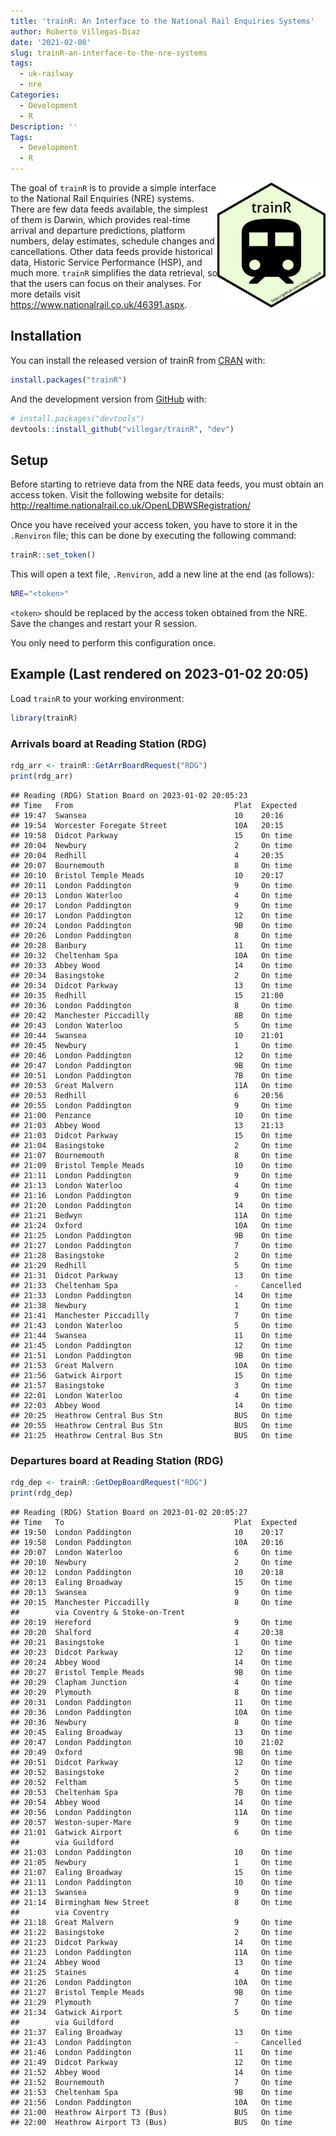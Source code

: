 ```yaml
---
title: 'trainR: An Interface to the National Rail Enquiries Systems'
author: Roberto Villegas-Diaz
date: '2021-02-08'
slug: trainR-an-interface-to-the-nre-systems
tags:
  - uk-railway
  - nre
Categories:
  - Development
  - R
Description: ''
Tags:
  - Development
  - R
---
```


<img src="https://raw.githubusercontent.com/villegar/trainR/main/inst/images/logo.png" alt="logo" align="right" height=200px/>

The goal of `trainR` is to provide a simple interface to the 
National Rail Enquiries (NRE) systems. There are few data feeds 
available, the simplest of them is Darwin, which provides real-time 
arrival and departure predictions, platform numbers, delay estimates, 
schedule changes and cancellations. Other data feeds provide historical 
data, Historic Service Performance (HSP), and much more. `trainR` 
simplifies the data retrieval, so that the users can focus on their 
analyses. For more details visit 
https://www.nationalrail.co.uk/46391.aspx.

## Installation

You can install the released version of trainR from [CRAN](https://CRAN.R-project.org) with:

``` r
install.packages("trainR")
```

And the development version from [GitHub](https://github.com/) with:

``` r
# install.packages("devtools")
devtools::install_github("villegar/trainR", "dev")
```

## Setup
Before starting to retrieve data from the NRE data feeds, you must obtain an access token. 
Visit the following website for details: http://realtime.nationalrail.co.uk/OpenLDBWSRegistration/

Once you have received your access token, you have to store it in the `.Renviron` file; this can be 
done by executing the following command:


```r
trainR::set_token()
```

This will open a text file, `.Renviron`, add a new line at the end (as follows):

```bash
NRE="<token>"
```

`<token>` should be replaced by the access token obtained from the NRE. Save the changes and restart 
your R session.

You only need to perform this configuration once.

## Example (Last rendered on 2023-01-02 20:05)

Load `trainR` to your working environment:

```r
library(trainR)
```

### Arrivals board at Reading Station (RDG)


```r
rdg_arr <- trainR::GetArrBoardRequest("RDG")
print(rdg_arr)
```

```
## Reading (RDG) Station Board on 2023-01-02 20:05:23
## Time   From                                    Plat  Expected
## 19:47  Swansea                                 10    20:16
## 19:54  Worcester Foregate Street               10A   20:15
## 19:58  Didcot Parkway                          15    On time
## 20:04  Newbury                                 2     On time
## 20:04  Redhill                                 4     20:35
## 20:07  Bournemouth                             8     On time
## 20:10  Bristol Temple Meads                    10    20:17
## 20:11  London Paddington                       9     On time
## 20:13  London Waterloo                         4     On time
## 20:17  London Paddington                       9     On time
## 20:17  London Paddington                       12    On time
## 20:24  London Paddington                       9B    On time
## 20:26  London Paddington                       8     On time
## 20:28  Banbury                                 11    On time
## 20:32  Cheltenham Spa                          10A   On time
## 20:33  Abbey Wood                              14    On time
## 20:34  Basingstoke                             2     On time
## 20:34  Didcot Parkway                          13    On time
## 20:35  Redhill                                 15    21:00
## 20:36  London Paddington                       8     On time
## 20:42  Manchester Piccadilly                   8B    On time
## 20:43  London Waterloo                         5     On time
## 20:44  Swansea                                 10    21:01
## 20:45  Newbury                                 1     On time
## 20:46  London Paddington                       12    On time
## 20:47  London Paddington                       9B    On time
## 20:51  London Paddington                       7B    On time
## 20:53  Great Malvern                           11A   On time
## 20:53  Redhill                                 6     20:56
## 20:55  London Paddington                       9     On time
## 21:00  Penzance                                10    On time
## 21:03  Abbey Wood                              13    21:13
## 21:03  Didcot Parkway                          15    On time
## 21:04  Basingstoke                             2     On time
## 21:07  Bournemouth                             8     On time
## 21:09  Bristol Temple Meads                    10    On time
## 21:11  London Paddington                       9     On time
## 21:13  London Waterloo                         4     On time
## 21:16  London Paddington                       9     On time
## 21:20  London Paddington                       14    On time
## 21:21  Bedwyn                                  11A   On time
## 21:24  Oxford                                  10A   On time
## 21:25  London Paddington                       9B    On time
## 21:27  London Paddington                       7     On time
## 21:28  Basingstoke                             2     On time
## 21:29  Redhill                                 5     On time
## 21:31  Didcot Parkway                          13    On time
## 21:33  Cheltenham Spa                          -     Cancelled
## 21:33  London Paddington                       14    On time
## 21:38  Newbury                                 1     On time
## 21:41  Manchester Piccadilly                   7     On time
## 21:43  London Waterloo                         5     On time
## 21:44  Swansea                                 11    On time
## 21:45  London Paddington                       12    On time
## 21:51  London Paddington                       9B    On time
## 21:53  Great Malvern                           10A   On time
## 21:56  Gatwick Airport                         15    On time
## 21:57  Basingstoke                             3     On time
## 22:01  London Waterloo                         4     On time
## 22:03  Abbey Wood                              14    On time
## 20:25  Heathrow Central Bus Stn                BUS   On time
## 20:55  Heathrow Central Bus Stn                BUS   On time
## 21:25  Heathrow Central Bus Stn                BUS   On time
```

### Departures board at Reading Station (RDG)


```r
rdg_dep <- trainR::GetDepBoardRequest("RDG")
print(rdg_dep)
```

```
## Reading (RDG) Station Board on 2023-01-02 20:05:27
## Time   To                                      Plat  Expected
## 19:50  London Paddington                       10    20:17
## 19:58  London Paddington                       10A   20:16
## 20:07  London Waterloo                         6     On time
## 20:10  Newbury                                 2     On time
## 20:12  London Paddington                       10    20:18
## 20:13  Ealing Broadway                         15    On time
## 20:13  Swansea                                 9     On time
## 20:15  Manchester Piccadilly                   8     On time
##        via Coventry & Stoke-on-Trent           
## 20:19  Hereford                                9     On time
## 20:20  Shalford                                4     20:38
## 20:21  Basingstoke                             1     On time
## 20:23  Didcot Parkway                          12    On time
## 20:24  Abbey Wood                              14    On time
## 20:27  Bristol Temple Meads                    9B    On time
## 20:29  Clapham Junction                        4     On time
## 20:29  Plymouth                                8     On time
## 20:31  London Paddington                       11    On time
## 20:36  London Paddington                       10A   On time
## 20:36  Newbury                                 8     On time
## 20:45  Ealing Broadway                         13    On time
## 20:47  London Paddington                       10    21:02
## 20:49  Oxford                                  9B    On time
## 20:51  Didcot Parkway                          12    On time
## 20:52  Basingstoke                             2     On time
## 20:52  Feltham                                 5     On time
## 20:53  Cheltenham Spa                          7B    On time
## 20:54  Abbey Wood                              14    On time
## 20:56  London Paddington                       11A   On time
## 20:57  Weston-super-Mare                       9     On time
## 21:01  Gatwick Airport                         6     On time
##        via Guildford                           
## 21:03  London Paddington                       10    On time
## 21:05  Newbury                                 1     On time
## 21:07  Ealing Broadway                         15    On time
## 21:11  London Paddington                       10    On time
## 21:13  Swansea                                 9     On time
## 21:14  Birmingham New Street                   8     On time
##        via Coventry                            
## 21:18  Great Malvern                           9     On time
## 21:22  Basingstoke                             2     On time
## 21:23  Didcot Parkway                          14    On time
## 21:23  London Paddington                       11A   On time
## 21:24  Abbey Wood                              13    On time
## 21:25  Staines                                 4     On time
## 21:26  London Paddington                       10A   On time
## 21:27  Bristol Temple Meads                    9B    On time
## 21:29  Plymouth                                7     On time
## 21:34  Gatwick Airport                         5     On time
##        via Guildford                           
## 21:37  Ealing Broadway                         13    On time
## 21:43  London Paddington                       -     Cancelled
## 21:46  London Paddington                       11    On time
## 21:49  Didcot Parkway                          12    On time
## 21:52  Abbey Wood                              14    On time
## 21:52  Bournemouth                             7     On time
## 21:53  Cheltenham Spa                          9B    On time
## 21:56  London Paddington                       10A   On time
## 21:00  Heathrow Airport T3 (Bus)               BUS   On time
## 22:00  Heathrow Airport T3 (Bus)               BUS   On time
```
